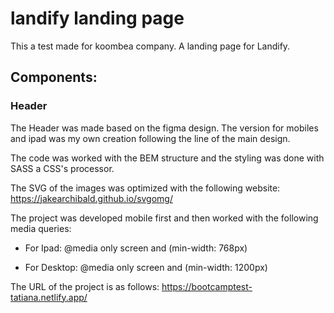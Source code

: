 # landify landing page
This a test made for koombea company. A landing page for Landify.

## Components:

### Header
The Header was made based on the figma design. The version for mobiles and ipad was my own creation following the line of the main design.

The code was worked with the BEM structure and the styling was done with SASS a CSS's processor.

The SVG of the images was optimized with the following website: https://jakearchibald.github.io/svgomg/

The project was developed mobile first and then worked with the following media queries:

- For Ipad:
@media only screen and (min-width: 768px)

- For Desktop:
@media only screen and (min-width: 1200px)

The URL of the project is as follows:
https://bootcamptest-tatiana.netlify.app/

